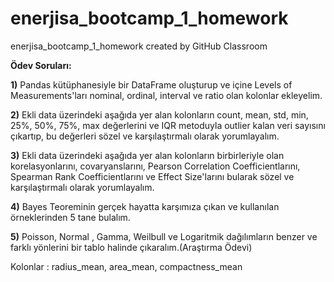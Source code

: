# enerjisa_bootcamp_1_homework
enerjisa_bootcamp_1_homework created by GitHub Classroom

**Ödev Soruları:**

**1)** Pandas kütüphanesiyle bir DataFrame oluşturup ve içine Levels of Measurements'ları nominal, ordinal, interval ve ratio olan kolonlar ekleyelim.

**2)** Ekli data üzerindeki aşağıda yer alan kolonların count, mean, std, min, 25%, 50%, 75%, max değerlerini ve IQR metoduyla outlier kalan veri sayısını çıkartıp, bu değerleri sözel ve karşılaştırmalı olarak yorumlayalım. 

**3)** Ekli data üzerindeki aşağıda yer alan kolonların birbirleriyle olan korelasyonlarını, covaryanslarını, Pearson Correlation Coefficientlarını, Spearman Rank Coefficientlarını ve Effect Size'larını bularak sözel ve karşılaştırmalı olarak yorumlayalım.

**4)** Bayes Teoreminin gerçek hayatta karşımıza çıkan ve kullanılan örneklerinden 5 tane bulalım.

**5)** Poisson, Normal , Gamma, Weilbull ve Logaritmik dağılımların benzer ve farklı yönlerini bir tablo halinde çıkaralım.(Araştırma Ödevi)

Kolonlar : radius_mean, area_mean, compactness_mean
